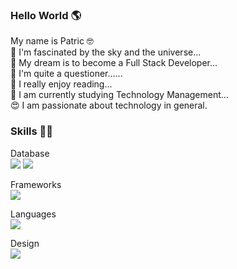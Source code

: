 ### Hello World 🌎

 My name is Patric 🤓
<br> 🔭   I'm fascinated by the sky and the universe...
<br> 🌱  My dream is to become a Full Stack Developer...
<br> 🤔  I'm quite a questioner......
<br> 📘  I really enjoy reading... 
<br> 🤵   I am currently studying Technology Management...
<br> 😍  I am passionate about technology in general.


### Skills 👨‍💻

Database
<br>
<img src="https://img.shields.io/badge/PostgreSQL-316192?style=for-the-badge&logo=postgresql&logoColor=white" />
<img src="https://img.shields.io/badge/MySQL-005C84?style=for-the-badge&logo=mysql&logoColor=white" />  

Frameworks
<br>
<img src="https://img.shields.io/badge/Bootstrap-563D7C?style=for-the-badge&logo=bootstrap&logoColor=white" /> 
   
Languages
<br> 
<img src="https://img.shields.io/badge/HTML5-E34F26?style=for-the-badge&logo=html5&logoColor=white" />



Design
<br>
<img src="https://img.shields.io/badge/Canva-%2300C4CC.svg?&style=for-the-badge&logo=Canva&logoColor=white" /> 


